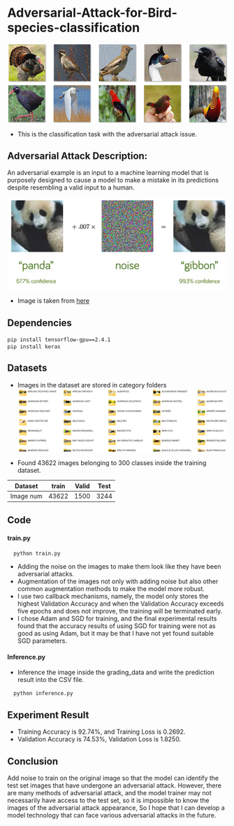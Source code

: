 # Adversarial-Attack-for-Bird-species-classification
![](./readme_img/testset.png)
* This is the classification task with the adversarial attack issue.
## Adversarial Attack Description:
An adversarial example is an input to a machine learning model that is purposely designed to cause a model to make a mistake in its predictions despite resembling a valid input to a human.

![](./readme_img/adversarial.png)

* Image is taken from [here](https://towardsdatascience.com/breaking-neural-networks-with-adversarial-attacks-f4290a9a45aa)


## Dependencies
```shell
pip install tensorflow-gpu==2.4.1
pip install keras
```
## Datasets
* Images in the dataset are stored in category folders
  ![](./readme_img/dataset.png)

* Found 43622 images belonging to 300 classes inside the training dataset.

|Dataset|train|Valid|Test|
|:--:|:--:|:--:|:--:|
|Image num|43622|1500|3244|
## Code
#### train.py
```shell
  python train.py
```
* Adding the noise on the images to make them look like they have been adversarial attacks.
* Augmentation of the images not only with adding noise but also other common augmentation methods to make the model more robust.
* I use two callback mechanisms, namely, the model only stores the highest Validation Accuracy and when the Validation Accuracy exceeds five epochs and does not improve, the training will be terminated early.
* I chose Adam and SGD for training, and the final experimental results found that the accuracy results of using SGD for training were not as good as using Adam, but it may be that I have not yet found suitable SGD parameters.

#### Inference.py
* Inference the image inside the grading_data and write the prediction result into the CSV file.
```shell
  python inference.py
```

## Experiment Result
* Training Accuracy is 92.74%, and Training Loss is 0.2692.
* Validation Accuracy is 74.53%, Validation Loss is 1.8250.

## Conclusion
Add noise to train on the original image so that the model can identify the test set images that have undergone an adversarial attack. However, there are many methods of adversarial attack, and the model trainer may not necessarily have access to the test set, so it is impossible to know the images of the adversarial attack appearance, So I hope that I can develop a model technology that can face various adversarial attacks in the future.
